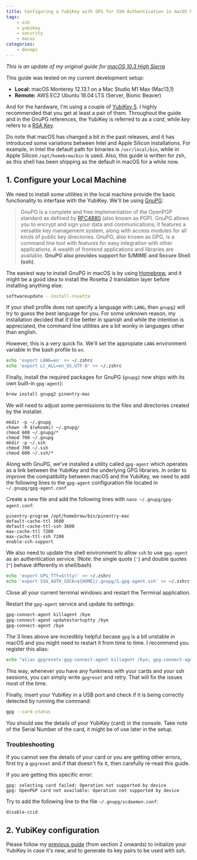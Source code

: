 ```yaml
---
title: Configuring a YubiKey with GPG for SSH Authentication in macOS Monterey on a Mac Studio M1 Max
tags:
    - ssh
    - yubikey
    - security
    - macos
categories:
    - devops
---
```


_This is an update of my original guide for [macOS 10.3 High Sierra](blog/2018/06/27/yubikey-gpg-ssh/)_

This guide was tested on my current development setup:

- **Local:** macOS Monterey 12.13.1 on a Mac Studio M1 Max (Mac13,1)
- **Remote:** AWS EC2 Ubuntu 18.04 LTS (Server, Bionic Beaver)

And for the hardware, I'm using a couple of [YubiKey 5](https://www.yubico.com/products/yubikey-hardware/). I highly recommended that you get at least a pair of them. Throughout the guide and in the GnuPG references, the YubiKey is referred to as a _card_, while _key_ refers to a [RSA Key](https://en.wikipedia.org/wiki/RSA_(cryptosystem)).

Do note that macOS has changed a bit in the past releases, and it has introduced some variations between Intel and Apple Silicon installations.  For example, in Intel the default path for binaries is `/usr/local/bin`, while in Apple Silicon `/opt/homebrew/bin` is used. Also, this guide is written for zsh, as this shell has been shipping as the default in macOS for a while now.


## 1. Configure your Local Machine

We need to install some utilities in the local machine provide the basic functionality to interfase with the YubiKey. We'll be using [GnuPG](https://gnupg.org):

> GnuPG is a complete and free implementation of the OpenPGP standard as defined by [RFC4880](https://www.ietf.org/rfc/rfc4880.txt) (also known as PGP). GnuPG allows you to encrypt and sign your data and communications; it features a versatile key management system, along with access modules for all kinds of public key directories. GnuPG, also known as GPG, is a command line tool with features for easy integration with other applications. A wealth of frontend applications and libraries are available. **GnuPG also provides support for S/MIME and Secure Shell (ssh)**.

The easiest way to install GnuPG in macOS is by using [Homebrew](https://brew.sh), and it might be a good idea to install the Rosetta 2 translation layer before installing anything else:

```bash
softwareupdate --install-rosetta
```

If your shell profile does not specify a language with `LANG`, then `gnupg2` will try to guess the best language for you. For some unknown reason, my installation decided that it'd be better in spanish and while the intention is appreciated, the command line utilities are a bit wonky in languages other than english.

However, this is a very quick fix. We'll set the appropiate `LANG` environment variable in the bash profile to `en`.

```bash
echo 'export LANG=en' >> ~/.zshrc
echo 'export LC_ALL=en_US.UTF-8' >> ~/.zshrc
```

Finally, install the required packages for GnuPG (`gnupg2` now ships with its own built-in `gpg-agent`):

```bash
brew install gnupg2 pinentry-mac
```

We will need to adjust some permissions to the files and directories created by the installer.

```
mkdir -p ~/.gnupg
chown -R $(whoami) ~/.gnupg/
chmod 600 ~/.gnupg/*
chmod 700 ~/.gnupg
mkdir -p ~/.ssh
chmod 700 ~/.ssh
chmod 600 ~/.ssh/*
```

Along with GnuPG, we've installed a utility called `gpg-agent` which operates as a link between the YubiKey and the underlying GPG libraries. In order to improve the compatibility between macOS and the YubiKey, we need to add the following lines to the `gpg-agent` configuration file located in `~/.gnupg/gpg-agent.conf`

Create a new file and add the following lines with `nano ~/.gnupg/gpg-agent.conf`:

```
pinentry-program /opt/homebrew/bin/pinentry-mac
default-cache-ttl 3600
default-cache-ttl-ssh 3600
max-cache-ttl 7200
max-cache-ttl-ssh 7200
enable-ssh-support
```

We also need to update the shell environment to allow `ssh` to use `gpg-agent` as an authentication service.
(Note: the single quote (`'`) and double quotes (`"`) behave differently in shell/bash)

```bash
echo 'export GPG_TTY=$(tty)' >> ~/.zshrc
echo 'export SSH_AUTH_SOCK=${HOME}/.gnupg/S.gpg-agent.ssh' >> ~/.zshrc
```

Close all your current terminal windows and restart the Terminal application.

Restart the `gpg-agent` service and update its settings:

```bash
gpg-connect-agent killagent /bye
gpg-connect-agent updatestartuptty /bye
gpg-connect-agent /bye
```

The 3 lines above are incredibly helpful becase `gpg` is a bit unstable in macOS and you might need to restart it from time to time. I recommend you register this alias:

```bash
echo "alias gpgreset='gpg-connect-agent killagent /bye; gpg-connect-agent updatestartuptty /bye; gpg-connect-agent /bye'" >> ~/.zshrc
```

This way, whenever you have any funkiness with your cards and your ssh sessions, you can simply write `gpgreset` and retry.  That will fix the issues most of the time.

Finally, insert your YubiKey in a USB port and check if it is being correctly detected by running the command:

```bash
gpg --card-status
```

You should see the details of your YubiKey (card) in the console. Take note of the Serial Number of the card, it might be of use later in the setup.

### Troubleshooting
If you cannot see the details of your card or you are getting other errors, first try a `gpgreset` and if that doesn't fix it, then carefully re-read this guide.

If you are getting this specific error:
```
gpg: selecting card failed: Operation not supported by device
gpg: OpenPGP card not available: Operation not supported by device
```

Try to add the following line to the file `~/.gnupg/scdaemon.conf`:
```
disable-ccid
```


## 2. YubiKey configuration

Please follow my [previous guide](blog/2018/06/27/yubikey-gpg-ssh/) (from section 2 onwards) to initialize your YubiKey in case it's new, and to generate its key pairs to be used with ssh.





